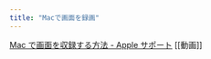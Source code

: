 ```yaml
---
title: "Macで画面を録画"
---
```


[Mac で画面を収録する方法 - Apple サポート](https://support.apple.com/ja-jp/HT208721)
[[動画]]
